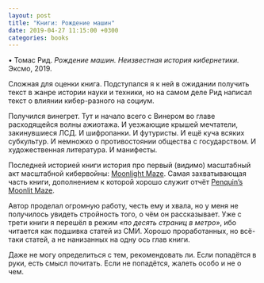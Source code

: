 ```yaml
---
layout: post
title: "Книги: Рождение машин"
date: 2019-04-27 11:15:00 +0300
categories: books
---
```

• Томас Рид. *Рождение машин. Неизвестная история кибернетики.* Эксмо, 2019.

Сложная для оценки книга. Подступался я к ней в ожидании получить текст в жанре истории науки и техники, но на самом деле Рид написал текст о влиянии кибер-разного на социум.

Получился винегрет. Тут и начало всего с Винером во главе расходящейся волны ажиотажа. И уезжающие крышей мечтатели, закинувшиеся ЛСД. И шифропанки. И футуристы. И ещё куча всяких субкультур. И немножко о противостоянии общества с государством. И художественная литература. И манифесты.

Последней историей книги история про первый (видимо) масштабный акт масштабной кибервойны: [Moonlight Maze](https://en.wikipedia.org/wiki/Moonlight_Maze). Самая захватывающая часть книги, дополнением к которой хорошо служит отчёт [Penquin’s Moonlit Maze](https://securelist.com/penquins-moonlit-maze/77883/).

Автор проделал огромную работу, честь ему и хвала, но у меня не получилось увидеть стройность того, о чём он рассказывает. Уже с трети книги я перешёл в режим *«по десять страниц в метро»*, ибо читается как подшивка статей из СМИ. Хорошо проработанных, но всё-таки статей, а не нанизанных на одну ось глав книги.

Даже не могу определиться с тем, рекомендовать ли. Если попадётся в руки, есть смысл почитать. Если не попадётся, жалеть особо и не о чем.
